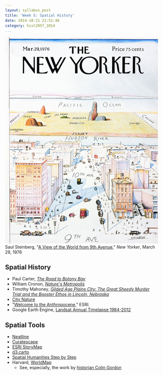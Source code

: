 ```yaml
---
layout: syllabus_post
title: 'Week 5: Spatial History'
date: 2014-10-21 21:51:48
category: hist205f_2014 
...
```


![Steinberg, New Yorker](/assets/images/steinberg_new_yorker.jpg)  
Saul Steinberg, "[A View of the World from 9th Avenue](http://en.wikipedia.org/wiki/View_of_the_World_from_9th_Avenue)," *New Yorker*, March 
29, 1976 

## Spatial History

* Paul Carter, *[The Road to Botony Bay](http://www.amazon.com/The-Road-Botany-Bay-Exploration/dp/081666997X)*
* William Cronon, *[Nature's Metropolis](http://www.amazon.com/Natures-Metropolis-Chicago-Great-West/dp/0393308731)*
* Timothy Mahoney, *[Gilded Age Plains City: The Great Sheedy Murder Trial and the Booster Ethos in Lincoln, Nebraska](http://gildedage.unl.edu)*
* [City Nature](http://citynature.stanford.edu)
* "[Welcome to the Anthropocene](http://story.maps.arcgis.com/apps/MapJournal/?appid=d14f53dcaf7b4542a8c9110eeabccf1c)," ESRI.
* Google Earth Engine, [Landsat Annual Timelapse 1984-2012](https://earthengine.google.org/#intro)

## Spatial Tools

* [Neatline](http://neatline.org)
* [Curatescape](http://curatescape.org)
* [ESRI StoryMap](http://storymaps.arcgis.com/en/)
* [d3.carto](https://github.com/emeeks/d3-carto-map/)
* [Spatial Humanities Step by Step](http://spatial.scholarslab.org/stepbystep/)
* Harvard, [WorldMap](http://worldmap.harvard.edu)
  * See, especially, the work by [historian Colin Gordon](http://worldmap.harvard.edu/mappingdecline/)
